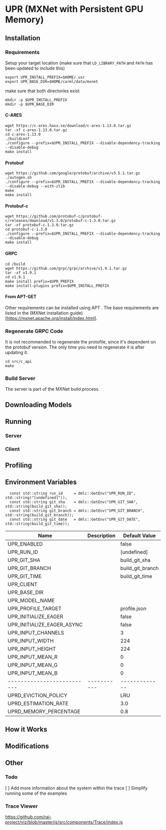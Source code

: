 # UPR (MXNet with Persistent GPU Memory)

## Installation

### Requirements

Setup your target location (make sure that `LD_LIBRARY_PATH` and `PATH` has been updated to include this)

```
export UPR_INSTALL_PREFIX=$HOME/.usr
export UPR_BASE_DIR=$HOME/carml/data/mxnet
```

make sure that both directories exist

```
mkdir -p $UPR_INSTALL_PREFIX
mkdir -p $UPR_BASE_DIR
```

#### C-ARES

```
wget https://c-ares.haxx.se/download/c-ares-1.13.0.tar.gz
tar -xf c-ares-1.13.0.tar.gz
cd c-ares-1.13.0
./buildconf
./configure --prefix=$UPR_INSTALL_PREFIX --disable-dependency-tracking --disable-debug
make install
```

#### Protobuf

```
wget https://github.com/google/protobuf/archive/v3.5.1.tar.gz
./autogen.sh
./configure --prefix=$UPR_INSTALL_PREFIX --disable-dependency-tracking --disable-debug --with-zlib
make
make install
```

#### Protobuf-c

```
wget https://github.com/protobuf-c/protobuf-c/releases/download/v1.3.0/protobuf-c-1.3.0.tar.gz
tar -xf protobuf-c-1.3.0.tar.gz
cd protobuf-c-1.3.0
./configure --prefix=$UPR_INSTALL_PREFIX --disable-dependency-tracking --disable-debug
make install
```

#### GRPC

```
cd /build
wget https://github.com/grpc/grpc/archive/v1.9.1.tar.gz
tar -xf v1.9.1
cd v1.9.1
make install prefix=$UPR_PREFIX
make install-plugins prefix=$UPR_INSTALL_PREFIX
```

#### From APT-GET

Other requirements can be installed using APT . The base requirements are listed in the (MXNet installation guide)[https://mxnet.apache.org/install/index.html].

### Regenerate GRPC Code

It is not recommended to regenerate the protofile, since it's dependent on the protobuf version.
The only time you need to regenerate it is after updating it.

```
cd src/c_api
make
```

### Build Server

The server is part of the MXNet build process.

## Downloading Models

## Running

### Server

### Client

## Profiling

## Environment Variables

      const std::string run_id     = dmlc::GetEnv("UPR_RUN_ID", std::string("[undefined]"));
      const std::string git_sha    = dmlc::GetEnv("UPR_GIT_SHA", std::string(build_git_sha));
      const std::string git_branch = dmlc::GetEnv("UPR_GIT_BRANCH", std::string(build_git_branch));
      const std::string git_date   = dmlc::GetEnv("UPR_GIT_DATE", std::string(build_git_time));

| Name                       | Description | Default Value    |
| -------------------------- | ----------- | ---------------- |
| UPR_ENABLED                |             | false            |
| UPR_RUN_ID                 |             | [undefined]      |
| UPR_GIT_SHA                |             | build_git_sha    |
| UPR_GIT_BRANCH             |             | build_git_branch |
| UPR_GIT_TIME               |             | build_git_time   |
| UPR_CLIENT                 |             |                  |
| UPR_BASE_DIR               |             |                  |
| UPR_MODEL_NAME             |             |                  |
| UPR_PROFILE_TARGET         |             | profile.json     |
| UPR_INITIALIZE_EAGER       |             | false            |
| UPR_INITIALIZE_EAGER_ASYNC |             | false            |
| UPR_INPUT_CHANNELS         |             | 3                |
| UPR_INPUT_WIDTH            |             | 224              |
| UPR_INPUT_HEIGHT           |             | 224              |
| UPR_INPUT_MEAN_R           |             | 0                |
| UPR_INPUT_MEAN_G           |             | 0                |
| UPR_INPUT_MEAN_B           |             | 0                |
| -------------------------- | ----------- | -------------    |
| UPRD_EVICTION_POLICY       |             | LRU              |
| UPRD_ESTIMATION_RATE       |             | 3.0              |
| UPRD_MEMORY_PERCENTAGE     |             | 0.8              |

## How it Works

## Modifications

## Other

### Todo

[ ] Add more information about the system within the trace
[ ] Simplify running some of the examples

### Trace Viewer

https://github.com/rai-project/viz/blob/master/js/src/components/Trace/index.js
